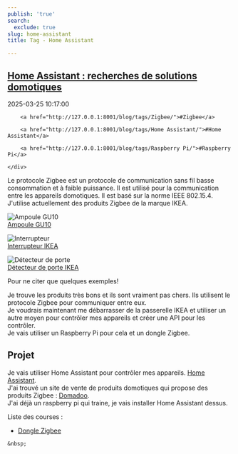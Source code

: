 ```yaml
---
publish: 'true'
search:
  exclude: true
slug: home-assistant
title: Tag - Home Assistant

---
```


<!--
  ~ MIT License
  ~
  ~ Copyright (c) 2023-2025 Maciej 'maQ' Kusz <maciej.kusz@gmail.com>
  ~
  ~ Permission is hereby granted, free of charge, to any person obtaining a copy
  ~ of this software and associated documentation files (the "Software"), to deal
  ~ in the Software without restriction, including without limitation the rights
  ~ to use, copy, modify, merge, publish, distribute, sublicense, and/or sell
  ~ copies of the Software, and to permit persons to whom the Software is
  ~ furnished to do so, subject to the following conditions:
  ~
  ~ The above copyright notice and this permission notice shall be included in all
  ~ copies or substantial portions of the Software.
  ~
  ~ THE SOFTWARE IS PROVIDED "AS IS", WITHOUT WARRANTY OF ANY KIND, EXPRESS OR
  ~ IMPLIED, INCLUDING BUT NOT LIMITED TO THE WARRANTIES OF MERCHANTABILITY,
  ~ FITNESS FOR A PARTICULAR PURPOSE AND NONINFRINGEMENT. IN NO EVENT SHALL THE
  ~ AUTHORS OR COPYRIGHT HOLDERS BE LIABLE FOR ANY CLAIM, DAMAGES OR OTHER
  ~ LIABILITY, WHETHER IN AN ACTION OF CONTRACT, TORT OR OTHERWISE, ARISING FROM,
  ~ OUT OF OR IN CONNECTION WITH THE SOFTWARE OR THE USE OR OTHER DEALINGS IN THE
  ~ SOFTWARE.
  -->


## [Home Assistant : recherches de solutions domotiques](http://127.0.0.1:8001/blog/home-assistant-recherches-solutions-domotiques/)

<!--suppress LongLine -->
<div class="post-extra">
    <div class="col">
        <p class="post-date">2025-03-25 10:17:00</p>
    </div>
    <div class="col">
    
        <a href="http://127.0.0.1:8001/blog/tags/Zigbee/">#Zigbee</a>
    
        <a href="http://127.0.0.1:8001/blog/tags/Home Assistant/">#Home Assistant</a>
    
        <a href="http://127.0.0.1:8001/blog/tags/Raspberry Pi/">#Raspberry Pi</a>
    
    </div>
</div>

Le protocole Zigbee est un protocole de communication sans fil basse consommation et à faible puissance. 
Il est utilisé pour la communication entre les appareils domotiques. Il est basé sur la norme IEEE 802.15.4.  
J'utilise actuellement des produits Zigbee de la marque IKEA.

![Ampoule GU10](https://www.ikea.com/fr/fr/images/products/tradfri-ampoule-led-gu10-345-lumen-sans-fil-a-variateur-dintensite-spectre-couleur-et-blanc__1211136_pe909984_s5.jpg?f=xxxs)  
[Ampoule GU10](https://www.ikea.com/fr/fr/p/tradfri-ampoule-led-gu10-345-lumen-sans-fil-a-variateur-dintensite-spectre-couleur-et-blanc-70547474/)

![Interrupteur](https://www.ikea.com/fr/fr/images/products/styrbar-telecommande-connecte-blanc__0956695_pe804773_s5.jpg?f=xxxs)  
[Interrupteur IKEA](https://www.ikea.com/fr/fr/p/styrbar-telecommande-connecte-blanc-30488363/)

![Détecteur de porte](https://www.ikea.com/fr/fr/images/products/parasoll-capteur-fenetre-porte-connecte-blanc__1209776_pe909547_s5.jpg?f=xxxs)  
[Détecteur de porte IKEA](https://www.ikea.com/fr/fr/p/parasoll-capteur-fenetre-porte-connecte-blanc-80504308/)  

Pour ne citer que quelques exemples!  

Je trouve les produits très bons et ils sont vraiment pas chers. Ils utilisent le protocole Zigbee pour communiquer entre eux.  
Je voudrais maintenant me débarrasser de la passerelle IKEA et utiliser un autre moyen pour contrôler mes appareils et créer une API pour les contrôler.  
Je vais utiliser un Raspberry Pi pour cela et un dongle Zigbee.  

## Projet

Je vais utiliser Home Assistant pour contrôler mes appareils. [Home Assistant](https://www.home-assistant.io/).  
J'ai trouvé un site de vente de produits domotiques qui propose des produits Zigbee : [Domadoo](https://www.domadoo.fr/fr/).  
J'ai déjà un raspberry pi qui traine, je vais installer Home Assistant dessus.  

Liste des courses :  
- [Dongle Zigbee](https://www.domadoo.fr/fr/noel/7188-nabu-casa-dongle-usb-zigbee-30-connect-zbt-1-pour-home-assistant-0860011789710.html)



<div class="post-link">

    &nbsp;

</div>


